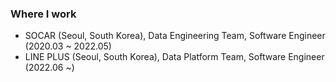 ### Where I work

- SOCAR (Seoul, South Korea), Data Engineering Team, Software Engineer (2020.03 ~ 2022.05)
- LINE PLUS (Seoul, South Korea), Data Platform Team, Software Engineer (2022.06 ~)
